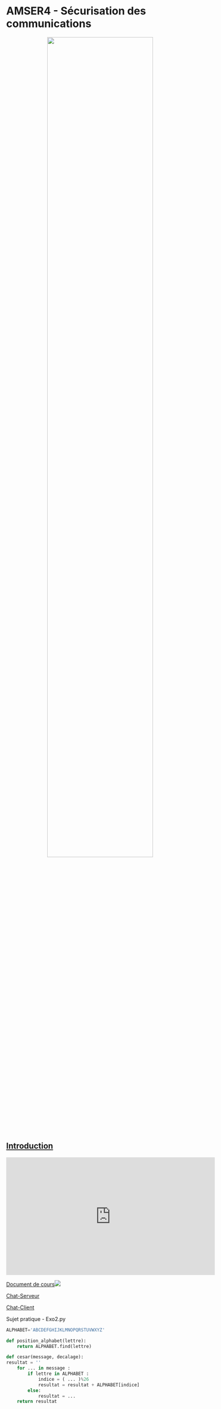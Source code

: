 # **AMSER4 - Sécurisation des communications**

<center><img src="https://files.realpython.com/media/HTTPS-Fundamentals-with-Python_Watermarked.8da2b3c561b9.jpg" width="75%"></center>

<!-- <center><p style="font-style: italic;color=red;">Se connecter à votre compte office365 pour visualiser les vidéos</p></center> -->

## [Introduction](Intro.html)



<iframe width="560" height="315" src="https://www.youtube.com/embed/7W7WPMX7arI" title="YouTube video player" frameborder="0" allow="accelerometer; autoplay; clipboard-write; encrypted-media; gyroscope; picture-in-picture" allowfullscreen></iframe>

<a href="https://sasl56-my.sharepoint.com/:w:/g/personal/mickael_kerviche_sa-sl_fr/Ef6RXUX9zP9OrbaAvIgkoqsBs4Loq_rzaM8Y3kN0ix4Pzw?e=KiWbep" target="_blank">Document de cours<img src="https://c1-word-view-15.cdn.office.net/wv/resources/1033/FavIcon_Word.ico"></a>


[Chat-Serveur](chat_serveur.py)

[Chat-Client](chat_client.py)


Sujet pratique - Exo2.py
```Python
ALPHABET='ABCDEFGHIJKLMNOPQRSTUVWXYZ'

def position_alphabet(lettre):
    return ALPHABET.find(lettre)

def cesar(message, decalage):
resultat = ''
    for ... in message :
        if lettre in ALPHABET :
            indice = ( ... )%26
            resultat = resultat + ALPHABET[indice] 
        else:
            resultat = ...
    return resultat

```


<!-- 
## Fichiers Filius
<img src="exemple.png">
<a href="https://sasl56-my.sharepoint.com/:u:/g/personal/mickael_kerviche_sa-sl_fr/EYCMNcnZa_hKrHwsWtyLCRYBlJckmoKgjRx2ZQLpYxpU3Q?e=2MYLS2" target="_blank">Exemple du cours.fls<img src="\images\filius.png" width="32px"></a>

<img src="Exo3.png">
<a href="https://sasl56-my.sharepoint.com/:u:/g/personal/mickael_kerviche_sa-sl_fr/EV4zFiIUprRKoKylAt0lUWkB5ddhkPBFzbnRIRyOytWzvQ?e=b0VmGO" target="_blank">Exo3.fls<img src="\images\filius.png" width="32px"></a>
[Exo3 - Corrigé](exo3_corrige.md) -->